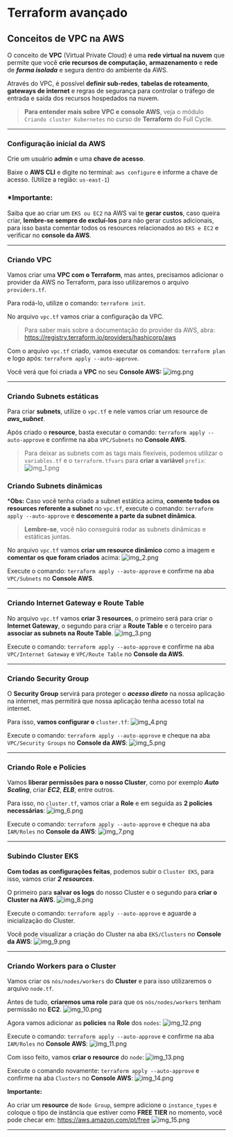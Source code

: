 # Terraform avançado

## Conceitos de VPC na AWS

O conceito de **VPC** (Virtual Private Cloud) é uma **rede virtual na nuvem** que permite que você **crie recursos de computação,**
**armazenamento** e **rede** de _**forma isolada**_ e segura dentro do ambiente da AWS.

Através do VPC, é possível **definir sub-redes**, **tabelas de roteamento**, **gateways de internet** e regras de segurança para
controlar o tráfego de entrada e saída dos recursos hospedados na nuvem.

>**Para entender mais sobre VPC e console AWS**, veja o módulo `Criando cluster Kubernetes` no curso
de **Terraform** do Full Cycle.

---

### Configuração inicial da AWS

Crie um usuário **admin** e uma **chave de acesso**.

Baixe o **AWS CLI** e digite no terminal: `aws configure` e informe a chave de acesso. (Utilize a região: `us-east-1`)

### *Importante:

Saiba que ao criar um `EKS ou EC2` na AWS vai te **gerar custos**, caso queira criar, **lembre-se sempre de excluí-los**
para não gerar custos adicionais, para isso basta comentar todos os resources relacionados ao `EKS e EC2` e verificar no
**console da AWS**.

---

### Criando VPC

Vamos criar uma **VPC com o Terraform**, mas antes, precisamos adicionar o provider da AWS no Terraform, para isso
utilizaremos o arquivo `providers.tf`.

Para rodá-lo, utilize o comando: `terraform init`.

No arquivo `vpc.tf` vamos criar a configuração da VPC.

> Para saber mais sobre a documentação do provider da AWS, abra: https://registry.terraform.io/providers/hashicorp/aws

Com o arquivo `vpc.tf` criado, vamos executar os comandos: `terraform plan` e logo após: `terraform apply --auto-approve`.

Você verá que foi criada a **VPC** no seu **Console AWS:**
![img.png](readme_images/img.png)

---

### Criando Subnets estáticas

Para criar **subnets**, utilize o `vpc.tf` e nele vamos criar um resource de _**aws_subnet**_.

Após criado o **resource**, basta executar o comando: `terraform apply --auto-approve` e confirme na aba `VPC/Subnets` no **Console AWS**.

> Para deixar as subnets com as tags mais flexíveis, podemos utilizar o `variables.tf` e o `terraform.tfvars` para **criar a
variável** `prefix`:
![img_1.png](readme_images/img_1.png)

### Criando Subnets dinâmicas

***Obs:** Caso você tenha criado a subnet estática acima, **comente todos os resources referente a subnet** no `vpc.tf`,
execute o comando: `terraform apply --auto-approve` e **descomente a parte da subnet dinâmica**.

> **Lembre-se**, você não conseguirá rodar as subnets dinâmicas e estáticas juntas.

No arquivo `vpc.tf` vamos **criar um resource dinâmico** como a imagem e **comentar os que foram criados** acima:
![img_2.png](readme_images/img_2.png)

Execute o comando: `terraform apply --auto-approve` e confirme na aba `VPC/Subnets` no **Console AWS**.

---

### Criando Internet Gateway e Route Table

No arquivo `vpc.tf` vamos **criar 3 resources**, o primeiro será para criar o **Internet Gateway**, o segundo para criar a
**Route Table** e o terceiro para **associar as subnets na Route Table**.
![img_3.png](readme_images/img_3.png)

Execute o comando: `terraform apply --auto-approve` e confirme na aba `VPC/Internet Gateway` e `VPC/Route Table`
no **Console da AWS**.

---

### Criando Security Group

O **Security Group** servirá para proteger o _**acesso direto**_ na nossa aplicação na internet, mas permitirá que nossa aplicação
tenha acesso total na internet.

Para isso, **vamos configurar o** `cluster.tf`:
![img_4.png](readme_images/img_4.png)

Execute o comando: `terraform apply --auto-approve` e cheque na aba `VPC/Security Groups` no **Console da AWS**:
![img_5.png](readme_images/img_5.png)

---

### Criando Role e Policies

Vamos **liberar permissões para o nosso Cluster**, como por exemplo **_Auto Scaling_**, criar **_EC2_**, **_ELB_**, entre outros.

Para isso, no `cluster.tf`, vamos criar a **Role** e em seguida as **2 policies necessárias**:
![img_6.png](readme_images/img_6.png)

Execute o comando: `terraform apply --auto-approve` e cheque na aba `IAM/Roles` no **Console da AWS**:
![img_7.png](readme_images/img_7.png)

---

### Subindo Cluster EKS

**Com todas as configurações feitas**, podemos subir o `Cluster EKS`, para isso, vamos criar _**2 resources**_.

O primeiro para **salvar os logs** do nosso Cluster e o segundo para **criar o Cluster na AWS**.
![img_8.png](readme_images/img_8.png)

Execute o comando: `terraform apply --auto-approve` e aguarde a inicialização do Cluster.

Você pode visualizar a criação do Cluster na aba `EKS/Clusters` no **Console da AWS**:
![img_9.png](readme_images/img_9.png)

---

### Criando Workers para o Cluster

Vamos criar os `nós/nodes/workers` do **Cluster** e para isso utilizaremos o arquivo `node.tf`.

Antes de tudo, **criaremos uma role** para que os `nós/nodes/workers` tenham permissão no **EC2**.
![img_10.png](readme_images/img_10.png)

Agora vamos adicionar as **policies** na **Role** dos `nodes`:
![img_12.png](readme_images/img_12.png)

Execute o comando: `terraform apply --auto-approve` e confirme na aba `IAM/Roles` no **Console AWS**:
![img_11.png](readme_images/img_11.png)

Com isso feito, vamos **criar o resource** do `node`:
![img_13.png](readme_images/img_13.png)

Execute o comando novamente: `terraform apply --auto-approve` e confirme na aba `Clusters` no **Console AWS**:
![img_14.png](readme_images/img_14.png)

**Importante:**

Ao criar um **resource** de `Node Group`, sempre adicione o `instance_types` e coloque o tipo de instância que estiver
como **FREE TIER** no momento, você pode checar em: https://aws.amazon.com/pt/free
![img_15.png](readme_images/img_15.png)

---
